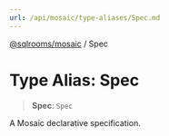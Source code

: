 ```yaml
---
url: /api/mosaic/type-aliases/Spec.md
---
```

[@sqlrooms/mosaic](../index.md) / Spec

# Type Alias: Spec

> **Spec**: `Spec`

A Mosaic declarative specification.
